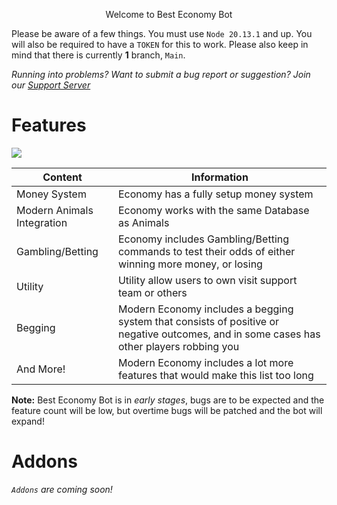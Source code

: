 <p align="center">
	  Welcome to Best Economy Bot  </p>

Please be aware of a few things. You must use `Node 20.13.1` and up. You will also be required to have a `TOKEN` for this to work. Please also keep in mind that there is currently **1** branch, ``Main``. 
	  
*Running into problems? Want to submit a bug report or suggestion? Join our [Support Server](https://discord.gg/txX9eyGPk7)*

# Features
![](https://media.discordapp.net/attachments/1239816690473369621/1240905348643295282/878shots_so.png?ex=664842aa&is=6646f12a&hm=d245066356db3eb579cc41f93316e6d4259a9a5243344164937043ae6ff8104c&=&format=webp&quality=lossless&width=466&height=350)

| Content   | Information |
| ------------- | ------------- |
| Money System  | Economy has a fully setup money system  |
| Modern Animals Integration  | Economy works with the same Database as Animals  |
| Gambling/Betting      | Economy includes Gambling/Betting commands to test their odds of either winning more money, or losing         |
| Utility  | Utility allow users to own visit support team or others  |
| Begging  | Modern Economy includes a begging system that consists of positive or negative outcomes, and in some cases has other players robbing you  |
| And More!  | Modern Economy includes a lot more features that would make this list too long  |

**Note:** Best Economy Bot is in *early stages*, bugs are to be expected and the feature count will be low, but overtime bugs will be patched and the bot will expand!

# Addons
*`Addons` are coming soon!*
